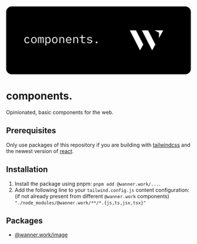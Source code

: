 ![components.](docs/lead.svg)

# components. 

Opinionated, basic components for the web.

## Prerequisites

Only use packages of this repository if you are building with [tailwindcss](https://tailwindcss.com/) and the newest version
of [react](https://react.dev/).

## Installation

1. Install the package using pnpm: `pnpm add @wanner.work/...`.
2. Add the following line to your `tailwind.config.js` content configuration: (if not already present from
   different `@wanner.work` components) `"./node_modules/@wanner.work/**/*.{js,ts,jsx,tsx}"`

## Packages

- [@wanner.work/image](packages/image/README.md)